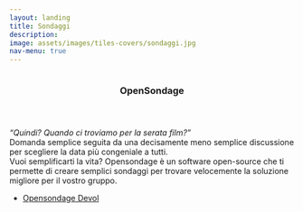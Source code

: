 ```yaml
---
layout: landing
title: Sondaggi
description:
image: assets/images/tiles-covers/sondaggi.jpg
nav-menu: true
---
```


<!-- Main -->
<div id="main">

<!-- Two -->
<section id="two" class="spotlights">
  <section>
    <img src="{{ "assets/images/logos/sondaggi/opensondage_temp.jpg" | relative_url }}" alt="">
    <div class="content">
      <div class="inner">
        <header class="major">
          <h3>OpenSondage</h3>
        </header>
        <p>
          <i>“Quindi? Quando ci troviamo per la serata film?”</i><br>
          Domanda semplice seguita da una decisamente meno semplice discussione per scegliere la data più congeniale a tutti.<br>
          Vuoi semplificarti la vita? Opensondage è un software open-source che ti permette di creare semplici sondaggi per trovare velocemente la soluzione migliore per il vostro gruppo.
        </p>
        <ul class="actions">
          <li><a href="https://opensondage.devol.it" class="button">Opensondage Devol</a></li>
        </ul>
      </div>
    </div>
  </section>
</section>

</div>
